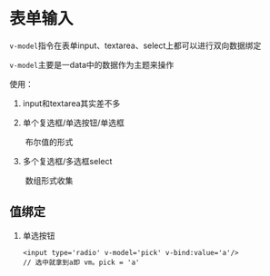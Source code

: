 # 表单输入

`v-model`指令在表单input、textarea、select上都可以进行双向数据绑定

`v-model`主要是一data中的数据作为主题来操作

使用：

1. input和textarea其实差不多

2. 单个复选框/单选按钮/单选框

   ​	布尔值的形式

3. 多个复选框/多选框select

   ​	数组形式收集

## 值绑定

1. 单选按钮

   ```vue
   <input type='radio' v-model='pick' v-bind:value='a'/>
   // 选中就拿到a即 vm。pick = 'a'
   ```

   